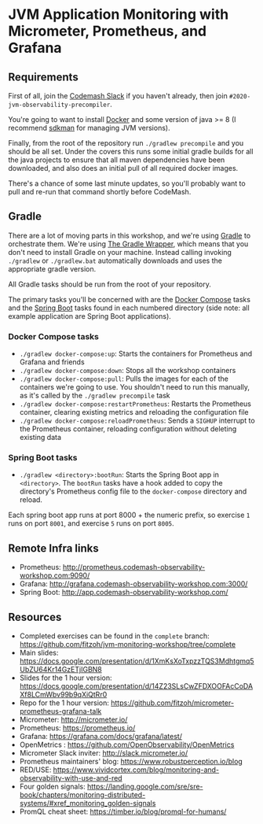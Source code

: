 # JVM Application Monitoring with Micrometer, Prometheus, and Grafana


## Requirements
First of all, join the [Codemash Slack](https://codemash-slack.herokuapp.com/) if you haven't already, then join `#2020-jvm-observability-precompiler`.

You're going to want to install [Docker](https://www.docker.com/products/docker-desktop) and some version of java >= 8 (I recommend [sdkman](https://sdkman.io/sdks) for managing JVM versions).

Finally, from the root of the repository run `./gradlew precompile` and you should be all set.
Under the covers this runs some initial gradle builds for all the java projects to ensure that all maven dependencies have been downloaded,
and also does an initial pull of all required docker images.

There's a chance of some last minute updates, so you'll probably want to pull and re-run that command shortly before CodeMash.


## Gradle
There are a lot of moving parts in this workshop, and we're using [Gradle](https://gradle.org/) to orchestrate them.
We're using [The Gradle Wrapper](https://docs.gradle.org/current/userguide/gradle_wrapper.html), which means that you don't need to install Gradle on your machine.
Instead calling invoking `./gradlew` or `./gradlew.bat` automatically downloads and uses the appropriate gradle version.

All Gradle tasks should be run from the root of your repository.

The primary tasks you'll be concerned with are the [Docker Compose](https://docs.docker.com/compose/) tasks and the [Spring Boot](https://spring.io/projects/spring-boot) tasks found in each numbered directory (side note: all example application are Spring Boot applications).

### Docker Compose tasks

* `./gradlew docker-compose:up`: Starts the containers for Prometheus and Grafana and friends
* `./gradlew docker-compose:down`: Stops all the workshop containers
* `./gradlew docker-compose:pull`: Pulls the images for each of the containers we're going to use.  You shouldn't need to run this manually, as it's called by the `./gradlew precompile` task
* `./gradlew docker-compose:restartPrometheus`: Restarts the Prometheus container, clearing existing metrics and reloading the configuration file
* `./gradlew docker-compose:reloadPrometheus`: Sends a `SIGHUP` interrupt to the Prometheus container, reloading configuration without deleting existing data

### Spring Boot tasks

* `./gradlew <directory>:bootRun`: Starts the Spring Boot app in `<directory>`.  The `bootRun` tasks have a hook added to copy the directory's Prometheus config file to the `docker-compose` directory and reload.

Each spring boot app runs at port 8000 + the numeric prefix, so exercise `1` runs on port `8001`, and exercise `5` runs on port `8005`.

## Remote Infra links
* Prometheus: http://prometheus.codemash-observability-workshop.com:9090/
* Grafana: http://grafana.codemash-observability-workshop.com:3000/
* Spring Boot: http://app.codemash-observability-workshop.com/


## Resources
* Completed exercises can be found in the `complete` branch: https://github.com/fitzoh/jvm-monitoring-workshop/tree/complete
* Main slides: https://docs.google.com/presentation/d/1XmKsXoTxpzzTQS3Mdhtgmq5UbZU64Kr14GzETjIGBN8
* Slides for the 1 hour version: https://docs.google.com/presentation/d/14Z23SLsCwZFDXOOFAcCoDAXf8LCmWbv99b9qXiQtRr0
* Repo for the 1 hour version: https://github.com/fitzoh/micrometer-prometheus-grafana-talk
* Micrometer: http://micrometer.io/
* Prometheus: https://prometheus.io/
* Grafana: https://grafana.com/docs/grafana/latest/
* OpenMetrics : https://github.com/OpenObservability/OpenMetrics
* Micrometer Slack inviter: http://slack.micrometer.io/
* Prometheus maintainers' blog: https://www.robustperception.io/blog
* RED/USE: https://www.vividcortex.com/blog/monitoring-and-observability-with-use-and-red
* Four golden signals: https://landing.google.com/sre/sre-book/chapters/monitoring-distributed-systems/#xref_monitoring_golden-signals
* PromQL cheat sheet: https://timber.io/blog/promql-for-humans/

